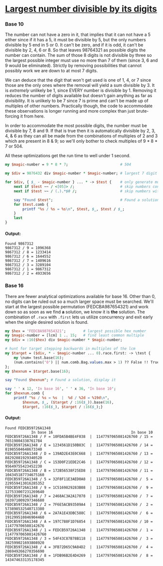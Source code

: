 [1]: https://rosettacode.org/wiki/Largest_number_divisible_by_its_digits

# [Largest number divisible by its digits][1]





### Base 10



The number can not have a zero in it, that implies that it can not have a 5 either since if it has a 5, it must be divisible by 5, but the only numbers divisible by 5 end in 5 or 0. It can't be zero, and if it is odd, it can't be divisible by 2, 4, 6 or 8. So that leaves 98764321 as possible digits the number can contain. The sum of those 8 digits is not divisible by three so the largest possible integer must use no more than 7 of them (since 3, 6 and 9 would be eliminated). Strictly by removing possibilities that cannot possibly work we are down to at most 7 digits.



We can deduce that the digit that won't get used is one of 1, 4, or 7 since those are the only ones where the removal will yield a sum divisible by 3. It is *extremely* unlikely be 1, since EVERY number is divisible by 1. Removing it reduces the number of digits available but doesn't gain anything as far as divisibility. It is unlikely to be 7 since 7 is prime and can't be made up of multiples of other numbers. Practically though, the code to accommodate these observations is longer running and more complex than just brute-forcing it from here.



In order to accommodate the most possible digits, the number must be divisible by 7, 8 and 9. If that is true then it is automatically divisible by 2, 3, 4, &amp; 6 as they can all be made from the combinations of multiples of 2 and 3 which are present in 8 &amp; 9; so we'll only bother to check multiples of 9 \* 8 \* 7 or 504.



All these optimizations get the run time to well under 1 second.

```perl
my $magic-number = 9 * 8 * 7;                        # 504

my $div = 9876432 div $magic-number * $magic-number; # largest 7 digit multiple of 504 < 9876432

for $div, { $_ - $magic-number } ... * -> $test {    # only generate multiples of 504
    next if $test ~~ / <[05]> /;                     # skip numbers containing 0 or 5
    next if $test ~~ / (.).*$0 /;                    # skip numbers with non unique digits

    say "Found $test";                               # Found a solution, display it
    for $test.comb {
        printf "%s / %s = %s\n", $test, $_, $test / $_;
    }
    last
}
```

#### Output:
```
Found 9867312
9867312 / 9 = 1096368
9867312 / 8 = 1233414
9867312 / 6 = 1644552
9867312 / 7 = 1409616
9867312 / 3 = 3289104
9867312 / 1 = 9867312
9867312 / 2 = 4933656
```


### Base 16



There are fewer analytical optimizations available for base 16. Other than 0, no digits can be ruled out so a much larger space must be searched. We'll start at the largest possible permutation (FEDCBA987654321) and work down so as soon as we find **a** solution, we know it is **the** solution.  The combination of `.race` with `.first` lets us utilize concurrency and exit early when the single desired solution is found.

```perl
my $hex = 'FEDCBA987654321';        # largest possible hex number
my $magic-number = [lcm] 1 .. 15;   # find least common multiple
my $div = :16($hex) div $magic-number * $magic-number;

# hunt for target stepping backwards in multiples of the lcm
my $target = ($div, * - $magic-number ... 0).race.first: -> \test {
    my \num= test.base(16);
    (num.contains('0') || num.comb.Bag.values.max > 1) ?? False !! True
};
my $hexnum = $target.base(16);

say "Found $hexnum"; # Found a solution, display it

say ' ' x 12, 'In base 16', ' ' x 36, 'In base 10';
for $hexnum.comb {
    printf "%s / %s = %s  |  %d / %2d = %19d\n",
        $hexnum, $_, ($target / :16($_)).base(16),
        $target, :16($_), $target / :16($_);}
```

#### Output:
```
Found FEDCB59726A1348
            In base 16                                    In base 10
FEDCB59726A1348 / F = 10FDA5B4BE4F038  |  1147797065081426760 / 15 =   76519804338761784
FEDCB59726A1348 / E = 1234561D150B83C  |  1147797065081426760 / 14 =   81985504648673340
FEDCB59726A1348 / D = 139AD2E43E0C668  |  1147797065081426760 / 13 =   88292081929340520
FEDCB59726A1348 / C = 153D0F21EDE2C46  |  1147797065081426760 / 12 =   95649755423452230
FEDCB59726A1348 / B = 172B56538F25ED8  |  1147797065081426760 / 11 =  104345187734675160
FEDCB59726A1348 / 5 = 32F8F11E3AED0A8  |  1147797065081426760 /  5 =  229559413016285352
FEDCB59726A1348 / 9 = 1C5169829283B08  |  1147797065081426760 /  9 =  127533007231269640
FEDCB59726A1348 / 7 = 2468AC3A2A17078  |  1147797065081426760 /  7 =  163971009297346680
FEDCB59726A1348 / 2 = 7F6E5ACB93509A4  |  1147797065081426760 /  2 =  573898532540713380
FEDCB59726A1348 / 6 = 2A7A1E43DBC588C  |  1147797065081426760 /  6 =  191299510846904460
FEDCB59726A1348 / A = 197C788F1D76854  |  1147797065081426760 / 10 =  114779706508142676
FEDCB59726A1348 / 1 = FEDCB59726A1348  |  1147797065081426760 /  1 = 1147797065081426760
FEDCB59726A1348 / 3 = 54F43C87B78B118  |  1147797065081426760 /  3 =  382599021693808920
FEDCB59726A1348 / 4 = 3FB72D65C9A84D2  |  1147797065081426760 /  4 =  286949266270356690
FEDCB59726A1348 / 8 = 1FDB96B2E4D4269  |  1147797065081426760 /  8 =  143474633135178345
```
